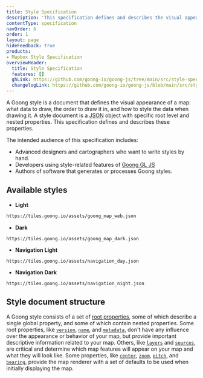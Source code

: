 ```yaml
---
title: Style Specification
description: 'This specification defines and describes the visual appearance of a map: what data to draw, the order to draw it in, and how to style the data when drawing it.'
contentType: specification
navOrder: 6
order: 1
layout: page
hideFeedback: true
products:
- Mapbox Style Specification
overviewHeader:
  title: Style Specification
  features: []
  ghLink: https://github.com/goong-io/goong-js/tree/main/src/style-spec
  changelogLink: https://github.com/goong-io/goong-js/blob/main/src/style-spec/CHANGELOG.md
---
```


A Goong style is a document that defines the visual appearance of a map: what data to draw, the order to draw it in, and how to style the data when drawing it. A style document is a [JSON](http://www.json.org/) object with specific root level and nested properties. This specification defines and describes these properties.

The intended audience of this specification includes:

- Advanced designers and cartographers who want to write styles by hand.
- Developers using style-related features of [Goong GL JS](https://github.com/goong-io/goong-js)
- Authors of software that generates or processes Goong styles.

## Available styles
- **Light**
```html
https://tiles.goong.io/assets/goong_map_web.json
```
- **Dark**
```
https://tiles.goong.io/assets/goong_map_dark.json
```
- **Navigation Light**
```
https://tiles.goong.io/assets/navigation_day.json
```
- **Navigation Dark**
```
https://tiles.goong.io/assets/navigation_night.json
```
## Style document structure

A Goong style consists of a set of [root properties](/docs/style-spec/root), some of which describe a single global property, and some of which contain nested properties. Some root properties, like [`version`](/docs/style-spec/root/#version), [`name`](/docs/style-spec/root/#name), and [`metadata`](/docs/style-spec/root/#metadata), don't have any influence over the appearance or behavior of your map, but provide important descriptive information related to your map. Others, like [`layers`](/docs/style-spec/layers) and [`sources`](/docs/style-spec/sources), are critical and determine which map features will appear on your map and what they will look like. Some properties, like [`center`](/docs/style-spec/root/#center), [`zoom`](/docs/style-spec/root/#zoom), [`pitch`](/docs/style-spec/root/#pitch), and [`bearing`](/docs/style-spec/root/#bearing), provide the map renderer with a set of defaults to be used when initially displaying the map.

